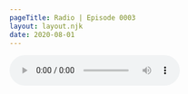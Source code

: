 ```yaml
---
pageTitle: Radio | Episode 0003 
layout: layout.njk
date: 2020-08-01
---
```


<audio controls id="music">
<source src="/audio/convivial3.mp3" type="audio/mpeg">
Your browser does not support the audio element.
</audio>

